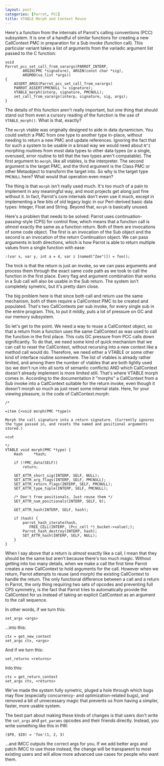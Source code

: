 ```yaml
---
layout: post
categories: [Parrot, PCC]
title: VTABLE Morph and Context Reuse
---
```


Here's a function from the internals of Parrot's calling conventions (PCC)
subsystem. It is one of a handful of similar functions for creating a new
CallContext PMC in preparation for a Sub invoke (function call). This
particular variant takes a list of arguments from the variadic argument list
passed to the C function:

    void
    Parrot_pcc_set_call_from_varargs(PARROT_INTERP,
            ARGIN(PMC *signature), ARGIN(const char *sig),
            ARGMOD(va_list *args))
    {
        ASSERT_ARGS(Parrot_pcc_set_call_from_varargs)
        PARROT_ASSERT(PMCNULL != signature);
        VTABLE_morph(interp, signature, PMCNULL);
        set_call_from_varargs(interp, signature, sig, args);
    }

The details of this function aren't really important, but one thing that
should stand out from even a cursory reading of the function is the use of
`VTABLE_morph()`. What is that, exactly?

The `morph` vtable was originally designed to aide in data dynamicism. You
could switch a PMC from one type to another type in-place, without needing
to return a new PMC and update references. Ignoring the fact that for such
a system to be usable in a broad way we would need about `N^2` morphing
routines from most data types to other data types (or a single, overused,
error routine to tell that the two types aren't compatable). The first
argument to `morph`, like all vtables, is the interpreter. The second argument
is the target PMC, and the third argument is the Class PMC or other Metaobject
to transform the target into. So why is the target type `PMCNULL` here? What
would that operation even mean?

The thing is that `morph` isn't really used much. It's too much of a pain
to implement in any meaningful way, and most projects get along just fine
without it. In fact, Parrot's core internals don't even use it much, except
in implementing a few bits of old legacy logic in our Perl-derived basic
data types: Integer, Float and String. Beyond that, `morph` is basically
unused.

Here's a problem that needs to be solved: Parrot uses
continuation-passing-style (CPS) for control flow, which means that a
function call is *almost* exactly the same as a function return. Both of them
are invocations of some code object. The first is an invocation of the Sub
object and the second is an invocation of the return Continuation object. We can
pass arguments in both directions, which is how Parrot is able to return
multiple values from a single function with ease:

    :(var x, var y, int a = 4, var z [named("Zee")]) = foo();

The trick is that the return is just an invoke, so we can pass arguments and
process them through the exact same code path as we took to call the function
in the first place. Every flag and argument combination that works in a Sub
call will also be usable in the Sub return. The system isn't completely
symetric, but it's pretty darn close.

The big problem here is that since both call and return use the same
mechanism, both of them require a CallContext PMC to be created and populated.
That's two CallContexts per sub invoke, for every single sub in the entire
program. This, to put it mildly, puts a lot of pressure on GC and our memory
subsystem.

So let's get to the point. We need a way to reuse a CallContext object, so that
a return from a function uses the same CallContext as was used to call the
function in the first place. This cuts GC pressure from PCC calls down
significantly. To do that, we need some kind of quick mechanism that we can call
to reset the CallContext, without recursing into a new context like a method
call would do. Therefore, we need either a VTABLE or some other kind of
interface routine somewhere. The list of vtables is already rather limited, and
among them the number of vtables that are both lightly used (so we don't run
into all sorts of semantic conflicts) AND which CallContext doesn't already
implement is more limited still. That's where VTABLE morph comes in. According
to the documentation it "morphs" a CallContext from a Sub invoke into a
CallContext suitable for the return invoke, even though it doesn't morph so
much as just reset some internal state. Here, for your viewing pleasure, is the
code of CallContext.morph:

    /*

    =item C<void morph(PMC *type)>

    Morph the call signature into a return signature. (Currently ignores
    the type passed in, and resets the named and positional arguments
    stored.)

    =cut

    */
    VTABLE void morph(PMC *type) {
        Hash     *hash;

        if (!PMC_data(SELF))
            return;

        SET_ATTR_short_sig(INTERP, SELF, NULL);
        SET_ATTR_arg_flags(INTERP, SELF, PMCNULL);
        SET_ATTR_return_flags(INTERP, SELF, PMCNULL);
        SET_ATTR_type_tuple(INTERP, SELF, PMCNULL);

        /* Don't free positionals. Just reuse them */
        SET_ATTR_num_positionals(INTERP, SELF, 0);

        GET_ATTR_hash(INTERP, SELF, hash);

        if (hash) {
            parrot_hash_iterate(hash,
               FREE_CELL(INTERP, (Pcc_cell *)_bucket->value););
            Parrot_hash_destroy(INTERP, hash);
            SET_ATTR_hash(INTERP, SELF, NULL);
        }
    }

When I say above that a return is *almost* exactly like a call, I mean that they
should be the same but aren't because there's too much magic. Without getting
into too many details, when we make a call the first time Parrot creates a new
CallContext to hold arguments for the call. However when we return, Parrot
attempts to reuse (and morph) the existing CallContext to handle the return. The
only functional difference between a call and a return in Parrot, the only thing
requiring two sets of opcodes and preventing full CPS symmetry, is the fact that
Parrot tries to automatically provide the CallContext for us instead of taking
an explicit CallContext as an argument to the call sequence.

In other words, if we turn this:

    set_args <args>

...into this:

    ctx = get_new_context
    set_args ctx, <args>

And if we turn this:

    set_returns <returns>

Into this:

    ctx = get_return_context
    set_args ctx, <returns>

We've made the system fully symetric, pluged a hole through which bugs may flow
(especially concurrency- and optimization-related bugs), and removed a bit of
unnecessary magic that prevents us from having a simpler, faster, more usable
system.

The best part about making these kinds of changes is that users don't write the
`set_args` and `get_params` opcodes and their friends directly. Instead, you
write something like this in PIR:

    ($P0, $I0) = 'foo'(1, 2, 3)

...and IMCC outputs the correct args for you. If we add better args and patch
IMCC to use those instead, the change will be transparent to most existing users
and will allow more advanced use cases for people who want them.
